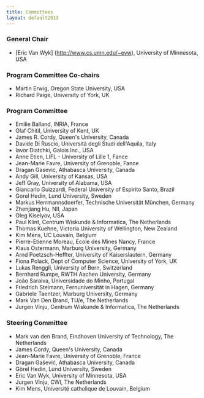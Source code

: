 ```yaml
---
title: Committees
layout: default2013
---
```


### General Chair

* [Eric Van Wyk] (http://www.cs.umn.edu/~evw), University of
Minnesota, USA

### Program Committee Co-chairs

* Martin Erwig, Oregon State University, USA
* Richard Paige, University of York, UK

### Program Committee

* Emilie Balland, INRIA, France
* Olaf Chitil, University of Kent, UK
* James R. Cordy, Queen's University, Canada
* Davide Di Ruscio, Università degli Studi dell'Aquila, Italy
* Iavor Diatchki, Galois Inc., USA
* Anne Etien, LIFL - University of Lille 1, Fance
* Jean-Marie Favre, University of Grenoble, Fance
* Dragan Gasevic, Athabasca University, Canada
* Andy Gill, University of Kansas, USA
* Jeff Gray, University of Alabama, USA
* Giancarlo Guizzardi, Federal University of Espirito Santo, Brazil
* Gorel Hedin, Lund University, Sweden
* Markus Herrmannsdoerfer, Technische Universität München, Germany
* Zhenjiang Hu, NII, Japan
* Oleg Kiselyov, USA
* Paul Klint, Centrum Wiskunde & Informatica, The Netherlands
* Thomas Kuehne, Victoria University of Wellington, New Zealand
* Kim Mens, UC Louvain, Belgium
* Pierre-Etienne Moreau, Ecole des Mines Nancy, France
* Klaus Ostermann, Marburg University, Germany
* Arnd Poetzsch-Heffter, University of Kaiserslautern, Germany
* Fiona Polack, Dept of Computer Science, University of York, UK
* Lukas Renggli, University of Bern, Switzerland
* Bernhard Rumpe, RWTH Aachen University, Germany
* João Saraiva, Universidade do Minho, Portugal
* Friedrich Steimann, Fernuniversität in Hagen, Germany
* Gabriele Taentzer, Marburg University, Germany
* Mark Van Den Brand, TU/e, The Netherlands
* Jurgen Vinju, Centrum Wiskunde & Informatica, The Netherlands 

### Steering Committee

* Mark van den Brand, Eindhoven University of Technology, The Netherlands
* James Cordy, Queen's University, Canada
* Jean-Marie Favre, University of Grenoble, France
* Dragan Gašević, Athabasca University, Canada
* Görel Hedin, Lund University, Sweden
* Eric Van Wyk, University of Minnesota, USA
* Jurgen Vinju, CWI, The Netherlands
* Kim Mens, Université catholique de Louvain, Belgium 
